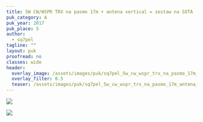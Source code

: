 ```yaml
---
title: 5W CW/WSPR TRX na pasmo 17m + antena vertical = zestaw na SOTA
puk_category: A
puk_year: 2017
puk_place: 5
author: 
  - sq7pel
tagline: ""
layout: puk
proofread: no
classes: wide
header:
  overlay_image: /assets/images/puk/sq7pel_5w_cw_wspr_trx_na_pasmo_17m_antena_vertical_zestaw_na_sota.jpg
  overlay_filter: 0.5
  teaser: /assets/images/puk/sq7pel_5w_cw_wspr_trx_na_pasmo_17m_antena_vertical_zestaw_na_sota.jpg
---
```






 



![](assets/data/img/projects/2017-5-0.jpg) 


![](assets/img/work-in-progress.jpg) 




 


